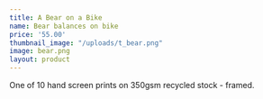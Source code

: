 ```yaml
---
title: A Bear on a Bike
name: Bear balances on bike
price: '55.00'
thumbnail_image: "/uploads/t_bear.png"
image: bear.png
layout: product
---
```


One of 10 hand screen prints on 350gsm recycled stock - framed.
